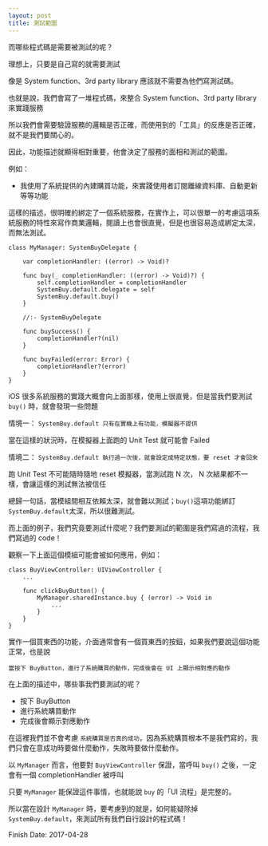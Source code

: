 ```yaml
---
layout: post
title: 測試範圍
---
```


而哪些程式碼是需要被測試的呢？

理想上，只要是自己寫的就需要測試

像是 System function、3rd party library 應該就不需要為他們寫測試碼。

也就是說，我們會寫了一堆程式碼，來整合 System function、3rd party library 來實踐服務

所以我們會需要驗證服務的邏輯是否正確，而使用到的「工具」的反應是否正確，就不是我們要關心的。

因此，功能描述就顯得相對重要，他會決定了服務的面相和測試的範圍。

例如：

- 我使用了系統提供的內建購買功能，來實踐使用者訂閱離線資料庫、自動更新等等功能

這樣的描述，很明確的綁定了一個系統服務，在實作上，可以很單一的考慮這項系統服務的特性來寫作商業邏輯，閱讀上也會很直覺，但是也很容易造成綁定太深，而無法測試。

```
class MyManager: SystemBuyDelegate {
    
    var completionHandler: ((error) -> Void)?

    func buy(_ completionHandler: ((error) -> Void)?) {
        self.completionHandler = completionHandler
        SystemBuy.default.delegate = self
        SystemBuy.default.buy()
    }

    //:- SystemBuyDelegate

    func buySuccess() {
        completionHandler?(nil)
    }

    func buyFailed(error: Error) {
        completionHandler?(error)
    }
}
```

iOS 很多系統服務的實踐大概會向上面那樣，使用上很直覺，但是當我們要測試 `buy()` 時，就會發現一些問題

情境一： `SystemBuy.default 只有在實機上有功能，模擬器不提供`

當在這樣的狀況時，在模擬器上面跑的 Unit Test 就可能會 Failed

情境二： `SystemBuy.default 執行過一次後，就會設定成特定狀態，要 reset 才會回來`

跑 Unit Test 不可能隨時隨地 reset 模擬器，當測試跑 N 次， N 次結果都不一樣，會讓這樣的測試無法被信任

總歸一句話，當模組間相互依賴太深，就會難以測試；`buy()`這項功能綁訂`SystemBuy.default`太深，所以很難測試。


而上面的例子，我們究竟要測試什麼呢？我們要測試的範圍是我們寫過的流程，我們寫過的 code！

觀察一下上面這個模組可能會被如何應用，例如：

```
class BuyViewController: UIViewController {
    ...

    func clickBuyButton() {
        MyManager.sharedInstance.buy { (error) -> Void in
            ...
        }
    }
}

```
實作一個買東西的功能，介面通常會有一個買東西的按鈕，如果我們要說這個功能正常，也是說

`當按下 BuyButton，進行了系統購買的動作，完成後會在 UI 上顯示相對應的動作`

在上面的描述中，哪些事我們要測試的呢？

- 按下 BuyButton 
- 進行系統購買動作
- 完成後會顯示對應動作

在這裡我們並不會考慮 `系統購買是否真的成功`，因為系統購買根本不是我們寫的，我們只會在意成功時要做什麼動作，失敗時要做什麼動作。

以 `MyManager` 而言，他要對 `BuyViewController` 保證，當呼叫 `buy()` 之後，一定會有一個 completionHandler 被呼叫

只要 `MyManager` 能保證這件事情，也就能說 `buy` 的「UI 流程」是完整的。

所以當在設計 `MyManager` 時，要考慮到的就是，如何能疑除掉 `SystemBuy.default`，來測試所有我們自行設計的程式碼！

Finish Date: 2017-04-28

